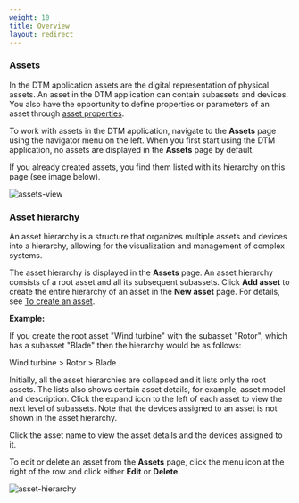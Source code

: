 ```yaml
---
weight: 10
title: Overview
layout: redirect
---
```

<a name="assets"></a>
### Assets

In the DTM application assets are the digital representation of physical assets.
An asset in the DTM application can contain subassets and devices.
You also have the opportunity to define properties or parameters of an asset through [asset properties](/dtm/asset-types/#property-library).

To work with assets in the DTM application, navigate to the **Assets** page using the navigator menu on the left.
When you first start using the DTM application, no assets are displayed in the **Assets** page by default.

If you already created assets, you find them listed with its hierarchy on this page (see image below).

![assets-view](/images/dtm/assets/dtm-assets-view-assets.png)


<a name=""></a>
### Asset hierarchy
An asset hierarchy is a structure that organizes multiple assets and devices into a hierarchy, allowing for the visualization and management of complex systems.

The asset hierarchy is displayed in the **Assets** page. An asset hierarchy consists of a root asset and all its subsequent subassets. Click **Add asset** to create the entire hierarchy of an asset in the **New asset** page. For details, see [To create an asset](/dtm/asset-hierarchy/#create-asset).

**Example:**

If you create the root asset "Wind turbine" with the subasset "Rotor", which has a subasset "Blade" then the hierarchy would be as follows:

Wind turbine > Rotor > Blade

Initially, all the asset hierarchies are collapsed and it lists only the root assets. The lists also shows certain asset details, for example, asset model and description. Click the expand icon to the left of each asset to view the next level of subassets. Note that the devices assigned to an asset is not shown in the asset hierarchy.

Click the asset name to view the asset details and the devices assigned to it.

To edit or delete an asset from the **Assets** page, click the menu icon at the right of the row and click either **Edit** or **Delete**.

![asset-hierarchy](/images/dtm/assets/dtm-assets-asset-hierarchy.png)